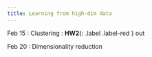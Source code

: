 ```yaml
---
title: Learning from high-dim data
---
```


Feb 15
: Clustering
: **HW2**{: .label .label-red } out

Feb 20
: Dimensionality reduction